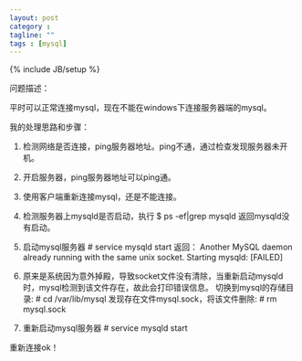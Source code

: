 ```yaml
---
layout: post
category : 
tagline: ""
tags : [mysql]
---
```

{% include JB/setup %}

问题描述：

  平时可以正常连接mysql，现在不能在windows下连接服务器端的mysql。
    
我的处理思路和步骤：

1. 检测网络是否连接，ping服务器地址。ping不通，通过检查发现服务器未开机。

2. 开启服务器，ping服务器地址可以ping通。

3. 使用客户端重新连接mysql，还是不能连接。

4. 检测服务器上mysqld是否启动，执行
	    $ ps -ef|grep mysqld
	返回mysqld没有启动。
	
5. 启动mysql服务器
    	# service mysqld start
	返回：
	    Another MySQL daemon already running with the same unix socket.
	    Starting mysqld:                                           [FAILED]

6. 原来是系统因为意外掉殿，导致socket文件没有清除，当重新启动mysqld时，mysql检测到该文件存在，故此会打印错误信息。
	切换到mysql的存储目录:
	    # cd /var/lib/mysql
	发现存在文件mysql.sock，将该文件删除:
	    # rm mysql.sock

7. 重新启动mysql服务器
    	# service mysqld start

重新连接ok！

